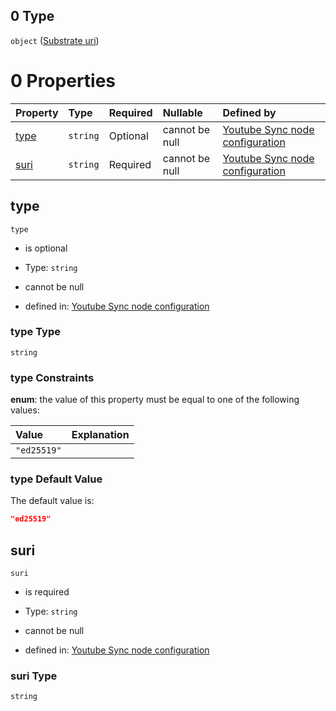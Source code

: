 ## 0 Type

`object` ([Substrate uri](definition-properties-joystream-properties-joystream-channel-collaborator-used-for-syncing-the-content-properties-account-items-oneof-substrate-uri.md))

# 0 Properties

| Property      | Type     | Required | Nullable       | Defined by                                                                                                                                                                                                                                                                                                                                                           |
| :------------ | :------- | :------- | :------------- | :------------------------------------------------------------------------------------------------------------------------------------------------------------------------------------------------------------------------------------------------------------------------------------------------------------------------------------------------------------------- |
| [type](#type) | `string` | Optional | cannot be null | [Youtube Sync node configuration](definition-properties-joystream-properties-joystream-channel-collaborator-used-for-syncing-the-content-properties-account-items-oneof-substrate-uri-properties-type.md "https://joystream.org/schemas/youtube-synch/config#/properties/joystream/properties/channelCollaborator/properties/account/items/oneOf/0/properties/type") |
| [suri](#suri) | `string` | Required | cannot be null | [Youtube Sync node configuration](definition-properties-joystream-properties-joystream-channel-collaborator-used-for-syncing-the-content-properties-account-items-oneof-substrate-uri-properties-suri.md "https://joystream.org/schemas/youtube-synch/config#/properties/joystream/properties/channelCollaborator/properties/account/items/oneOf/0/properties/suri") |

## type



`type`

*   is optional

*   Type: `string`

*   cannot be null

*   defined in: [Youtube Sync node configuration](definition-properties-joystream-properties-joystream-channel-collaborator-used-for-syncing-the-content-properties-account-items-oneof-substrate-uri-properties-type.md "https://joystream.org/schemas/youtube-synch/config#/properties/joystream/properties/channelCollaborator/properties/account/items/oneOf/0/properties/type")

### type Type

`string`

### type Constraints

**enum**: the value of this property must be equal to one of the following values:

| Value       | Explanation |
| :---------- | :---------- |
| `"ed25519"` |             |

### type Default Value

The default value is:

```json
"ed25519"
```

## suri



`suri`

*   is required

*   Type: `string`

*   cannot be null

*   defined in: [Youtube Sync node configuration](definition-properties-joystream-properties-joystream-channel-collaborator-used-for-syncing-the-content-properties-account-items-oneof-substrate-uri-properties-suri.md "https://joystream.org/schemas/youtube-synch/config#/properties/joystream/properties/channelCollaborator/properties/account/items/oneOf/0/properties/suri")

### suri Type

`string`
